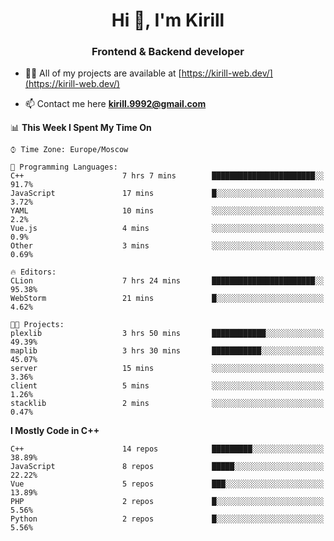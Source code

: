 <h1 align="center">Hi 👋, I'm Kirill</h1>
<h3 align="center">Frontend & Backend developer</h3>

- 👨‍💻 All of my projects are available at [https://kirill-web.dev/](https://kirill-web.dev/)

- 📫 Contact me here **kirill.9992@gmail.com**











<!--START_SECTION:waka-->
📊 **This Week I Spent My Time On** 

```text
⌚︎ Time Zone: Europe/Moscow

💬 Programming Languages: 
C++                      7 hrs 7 mins        ███████████████████████░░   91.7% 
JavaScript               17 mins             █░░░░░░░░░░░░░░░░░░░░░░░░   3.72% 
YAML                     10 mins             ░░░░░░░░░░░░░░░░░░░░░░░░░   2.2% 
Vue.js                   4 mins              ░░░░░░░░░░░░░░░░░░░░░░░░░   0.9% 
Other                    3 mins              ░░░░░░░░░░░░░░░░░░░░░░░░░   0.69%

🔥 Editors: 
CLion                    7 hrs 24 mins       ███████████████████████░░   95.38% 
WebStorm                 21 mins             █░░░░░░░░░░░░░░░░░░░░░░░░   4.62%

🐱‍💻 Projects: 
plexlib                  3 hrs 50 mins       ████████████░░░░░░░░░░░░░   49.39% 
maplib                   3 hrs 30 mins       ███████████░░░░░░░░░░░░░░   45.07% 
server                   15 mins             ░░░░░░░░░░░░░░░░░░░░░░░░░   3.36% 
client                   5 mins              ░░░░░░░░░░░░░░░░░░░░░░░░░   1.26% 
stacklib                 2 mins              ░░░░░░░░░░░░░░░░░░░░░░░░░   0.47%

```

**I Mostly Code in C++** 

```text
C++                      14 repos            █████████░░░░░░░░░░░░░░░░   38.89% 
JavaScript               8 repos             █████░░░░░░░░░░░░░░░░░░░░   22.22% 
Vue                      5 repos             ███░░░░░░░░░░░░░░░░░░░░░░   13.89% 
PHP                      2 repos             █░░░░░░░░░░░░░░░░░░░░░░░░   5.56% 
Python                   2 repos             █░░░░░░░░░░░░░░░░░░░░░░░░   5.56%

```



<!--END_SECTION:waka-->
